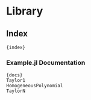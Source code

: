 # Library

## Index

    {index}
### Example.jl Documentation

    {docs}
    Taylor1
    HomogeneousPolynomial
    TaylorN

